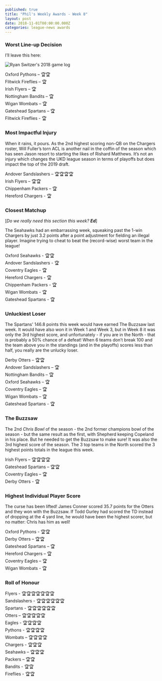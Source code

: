 ```yaml
---
published: true
title: "Phil's Weekly Awards - Week 8"
layout: post
date: 2018-11-01T00:00:00.000Z
categories: league-news awards
---
```


### Worst Line-up Decision  

I’ll leave this here:

![Ryan Switzer's 2018 game log]({{site.baseurl}}/images/switzer-week-8-2018.png)

Oxford Pythons – 🏆🏆  
Flitwick Fireflies – 🏆  
Irish Flyers – 🏆  
Nottingham Bandits – 🏆  
Wigan Wombats – 🏆  
Gateshead Spartans – 🏆  
Flitwick Fireflies - 🏆

### Most Impactful Injury 

When it rains, it pours. As the 2nd highest scoring non-QB on the Chargers roster, Will Fuller’s torn ACL is another nail in the coffin of the season which has seen Jason resort to starting the likes of Rishard Matthews. It’s not an injury which changes the UKD league season in terms of playoffs but does impact the top of the 2019 draft.

Andover Sandslashers – 🏆🏆🏆🏆  
Irish Flyers – 🏆🏆  
Chippenham Packers – 🏆  
Hereford Chargers - 🏆

### Closest Matchup 

[*Do we really need this section this week? **Ed***]

The Seahawks had an embarrassing week, squeaking past the 1-win Chargers by just 3.2 points after a point adjustment for fielding an illegal player. Imagine trying to cheat to beat the (record-wise) worst team in the league!

Oxford Seahawks - 🏆🏆  
Andover Sandslashers - 🏆  
Coventry Eagles - 🏆   
Hereford Chargers - 🏆   
Chippenham Packers - 🏆  
Wigan Wombats - 🏆  
Gateshead Spartans - 🏆  

### Unluckiest Loser 

The Spartans' 146.8 points this week would have earned The Buzzsaw last week. It would have also won it in Week 1 and Week 3, but in Week 8 it was only the 3rd highest score, and unfortunately - if you are in the North - that is probably a 50% chance of a defeat! When 6 teams don’t break 100 and the team above you in the standings (and in the playoffs) scores less than half, you really are the unlucky loser.

Derby Otters – 🏆🏆  
Andover Sandslashers – 🏆  
Nottingham Bandits – 🏆  
Oxford Seahawks – 🏆  
Coventry Eagles – 🏆  
Wigan Wombats – 🏆  
Gateshead Spartans - 🏆  

### The Buzzsaw

The 2nd *Chris Bowl* of the season - the 2nd former champions bowl of the season - but the same result as the first, with Shepherd keeping Copeland in his place. But he needed to get the Buzzsaw to make sure! It was also the 3rd highest score of the season. The 3 top teams in the North scored the 3 highest points totals in the league this week.

Irish Flyers – 🏆🏆🏆🏆  
Gateshead Spartans – 🏆🏆  
Coventry Eagles – 🏆  
Derby Otters - 🏆

### Highest Individual Player Score

The curse has been lifted! James Conner scored 35.7 points for the Otters and they won with the Buzzsaw. If Todd Gurley had scored the TD instead of dropping at the 4 yard line, he would have been the highest scorer, but no matter: Chris has him as well!

Oxford Pythons - 🏆🏆  
Derby Otters – 🏆🏆  
Gateshead Spartans – 🏆  
Hereford Chargers – 🏆  
Coventry Eagles – 🏆  
Wigan Wombats - 🏆  

### Roll of Honour

Flyers - 🏆🏆🏆🏆🏆🏆🏆  
Sandslashers - 🏆🏆🏆🏆🏆🏆  
Spartans - 🏆🏆🏆🏆🏆🏆  
Otters – 🏆🏆🏆🏆🏆  
Eagles - 🏆🏆🏆🏆  
Pythons - 🏆🏆🏆🏆  
Wombats – 🏆🏆🏆🏆     
Chargers - 🏆🏆🏆  
Seahawks – 🏆🏆🏆    
Packers – 🏆🏆  
Bandits - 🏆🏆  
Fireflies - 🏆🏆  
